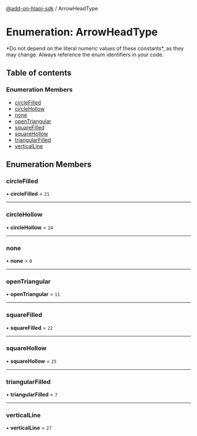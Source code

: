 [@add-on-hlapi-sdk](../overview.md) / ArrowHeadType

# Enumeration: ArrowHeadType

<InlineAlert slots="text" variant="warning"/>
*Do not depend on the literal numeric values of these constants*, as they may change. Always reference the enum identifiers in your code.

## Table of contents

### Enumeration Members

- [circleFilled](arrow-head-type.md#circleFilled)
- [circleHollow](arrow-head-type.md#circleHollow)
- [none](arrow-head-type.md#none)
- [openTriangular](arrow-head-type.md#openTriangular)
- [squareFilled](arrow-head-type.md#squareFilled)
- [squareHollow](arrow-head-type.md#squareHollow)
- [triangularFilled](arrow-head-type.md#triangularFilled)
- [verticalLine](arrow-head-type.md#verticalLine)

## Enumeration Members

### <a id="circleFilled" name="circleFilled"></a> circleFilled

• **circleFilled** = ``21``

___

### <a id="circleHollow" name="circleHollow"></a> circleHollow

• **circleHollow** = ``24``

___

### <a id="none" name="none"></a> none

• **none** = ``0``

___

### <a id="openTriangular" name="openTriangular"></a> openTriangular

• **openTriangular** = ``11``

___

### <a id="squareFilled" name="squareFilled"></a> squareFilled

• **squareFilled** = ``22``

___

### <a id="squareHollow" name="squareHollow"></a> squareHollow

• **squareHollow** = ``25``

___

### <a id="triangularFilled" name="triangularFilled"></a> triangularFilled

• **triangularFilled** = ``7``

___

### <a id="verticalLine" name="verticalLine"></a> verticalLine

• **verticalLine** = ``27``

